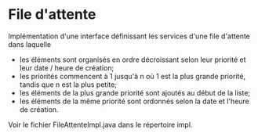 # File d'attente

Implémentation d'une interface définissant les services d'une file d'attente dans laquelle 
 * les éléments sont organisés en ordre décroissant selon leur priorité et leur date / heure de création; 
 * les priorités commencent à 1 jusqu'à n où 1 est la plus grande priorité, tandis que n est la plus petite;
 * les éléments de la plus grande priorité sont ajoutés au début de la liste; 
 * les éléments de la même priorité sont ordonnés selon la date et l'heure de création. 

Voir le fichier FileAttenteImpl.java dans le répertoire impl.
